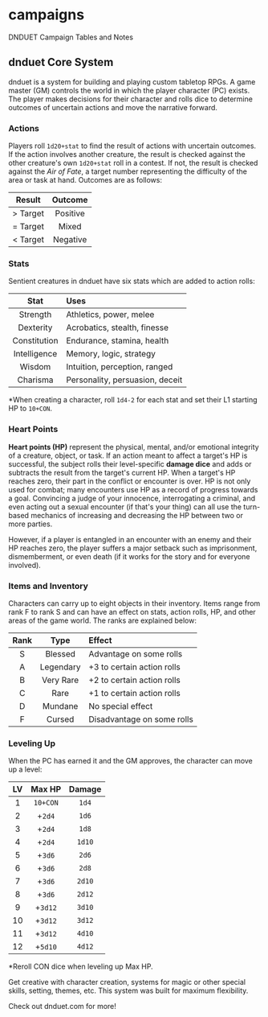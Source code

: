 # campaigns
DNDUET Campaign Tables and Notes

## dnduet Core System
dnduet is a system for building and playing custom tabletop RPGs. A game master (GM) controls the world in which the player character (PC) exists. The player makes decisions for their character and rolls dice to determine outcomes of uncertain actions and move the narrative forward.

### Actions
Players roll `1d20+stat` to find the result of actions with uncertain outcomes. If the action involves another creature, the result is checked against the other creature's own `1d20+stat` roll in a contest. If not, the result is checked against the _Air of Fate_, a target number representing the difficulty of the area or task at hand. Outcomes are as follows:

| Result | Outcome |
|:---:|:---:|
| > Target | Positive |
| = Target | Mixed |
| < Target | Negative |

### Stats
Sentient creatures in dnduet have six stats which are added to action rolls:

| Stat | Uses |
|:---:|:--- |
| Strength | Athletics, power, melee |
| Dexterity | Acrobatics, stealth, finesse |
| Constitution | Endurance, stamina, health |
| Intelligence | Memory, logic, strategy |
| Wisdom | Intuition, perception, ranged |
| Charisma | Personality, persuasion, deceit |

*When creating a character, roll `1d4-2` for each stat and set their L1 starting HP to `10+CON`.

### Heart Points
**Heart points (HP)** represent the physical, mental, and/or emotional integrity of a creature, object, or task. If an action meant to affect a target's HP is successful, the subject rolls their level-specific **damage dice** and adds or subtracts the result from the target's current HP. When a target's HP reaches zero, their part in the conflict or encounter is over. HP is not only used for combat; many encounters use HP as a record of progress towards a goal. Convincing a judge of your innocence, interrogating a criminal, and even acting out a sexual encounter (if that's your thing) can all use the turn-based mechanics of increasing and decreasing the HP between two or more parties.

However, if a player is entangled in an encounter with an enemy and their HP reaches zero, the player suffers a major setback such as imprisonment, dismemberment, or even death (if it works for the story and for everyone involved).

### Items and Inventory
Characters can carry up to eight objects in their inventory. Items range from rank F to rank S and can have an effect on stats, action rolls, HP, and other areas of the game world. The ranks are explained below:

| Rank | Type | Effect |
|:---:|:---:|:--- |
| S | Blessed | Advantage on some rolls |
| A | Legendary | +3 to certain action rolls |
| B | Very Rare | +2 to certain action rolls |
| C | Rare | +1 to certain action rolls |
| D | Mundane | No special effect |
| F | Cursed | Disadvantage on some rolls |

### Leveling Up
When the PC has earned it and the GM approves, the character can move up a level:

| LV | Max HP | Damage |
|:---:|:---:|:---:|
| 1 | `10+CON` | `1d4` |
| 2 | +`2d4` | `1d6` |
| 3 | +`2d4` | `1d8` |
| 4 | +`2d4` | `1d10` |
| 5 | +`3d6` | `2d6` |
| 6 | +`3d6` | `2d8` |
| 7 | +`3d6` | `2d10` |
| 8 | +`3d6` | `2d12` |
| 9 | +`3d12` | `3d10` |
| 10 | +`3d12` | `3d12` |
| 11 | +`3d12` | `4d10` |
| 12 | +`5d10` | `4d12` |

*Reroll CON dice when leveling up Max HP.

Get creative with character creation, systems for magic or other special skills, setting, themes, etc. This system was built for maximum flexibility.

Check out dnduet.com for more!
